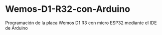 # Wemos-D1-R32-con-Arduino
Programación de la placa Wemos D1 R3 con micro ESP32 mediante el IDE de Arduino
